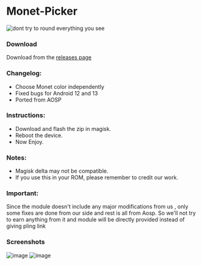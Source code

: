 # Monet-Picker
![dont try to round everything you see](https://github.com/Mods-Center/Monet-Picker/assets/83476983/341189f1-0b78-4441-99d4-6638be7b2f26)
### Download
Download from the [releases page](https://github.com/Mods-Center/Monet-Picker/releases)

### Changelog:
- Choose Monet color independently 
- Fixed bugs for Android 12 and 13
- Ported from AOSP 

### Instructions:
- Download and flash the zip in magisk.
- Reboot the device.
- Now Enjoy.

### Notes:
- Magisk delta may not be compatible.
- If you use this in your ROM, please remember to credit our work.

### Important:
Since the module doesn't include any major modifications from us , only some fixes are done from our side and rest is all from Aosp. So we'll not try to earn anything from it and module will be directly provided instead of giving pling link

### Screenshots
![image](https://github.com/Mods-Center/Monet-Picker/assets/83476983/e19753cb-40a2-4d28-a790-ea2a19917c20)
![image](https://github.com/Mods-Center/Monet-Picker/assets/83476983/75b77a2a-debb-49a1-9eaa-7d08c5878995)


